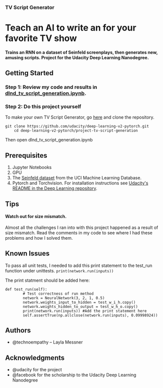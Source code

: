 ### TV Script Generator
# Teach an AI to write an for your favorite TV show

#### Trains an RNN on a dataset of Seinfeld screenplays, then generates new, amusing scripts. Project for the Udacity Deep Learning Nanodegree.

## Getting Started
### Step 1: Review my code and results in [dlnd_tv_script_generation.ipynb](https://github.com/technoempathy/tv_script_generator/blob/master/dlnd_tv_script_generation.ipynb "Title").

### Step 2: Do this project yourself
To make your own TV Script Generator, go [here](https://github.com/udacity/deep-learning-v2-pytorch/tree/master/project-tv-script-generation "Title") and clone the repository.
```	
git clone https://github.com/udacity/deep-learning-v2-pytorch.git
	cd deep-learning-v2-pytorch/project-tv-script-generation
```
Then open dlnd_tv_script_generation.ipynb 

## Prerequisites
1. Jupyter Notebooks
2. GPU
3. The [Seinfeld dataset](https://archive.ics.uci.edu/ml/datasets/Bike+Sharing+Dataset) from the UCI Machine Learning Database. 
4.	Pytorch and Torchvision. For installation instructions see [Udacity's README in the Deep Learning repository](https://github.com/udacity/deep-learning-v2-pytorch "Title").

## Tips
#### Watch out for size mismatch. 
Almost all the challenges I ran into with this project happened as a result of size mismatch. Read the comments in my code to see where I had these problems and how I solved them.

## Known Issues
To pass all unit tests, I needed to add this print statement to the test_run function under unittests.
`print(network.run(inputs))`

The print statment should be added here:
```
def test_run(self):
        # Test correctness of run method
        network = NeuralNetwork(3, 2, 1, 0.5)
        network.weights_input_to_hidden = test_w_i_h.copy()
        network.weights_hidden_to_output = test_w_h_o.copy()
        print(network.run(inputs)) #Add the print statement here
        self.assertTrue(np.allclose(network.run(inputs), 0.09998924))
 ```

## Authors
- @technoempathy – Layla Messner 

## Acknowledgments
-	@udacity for the project
-	@facebook for the scholarship to the Udacity Deep Learning Nanodegree
